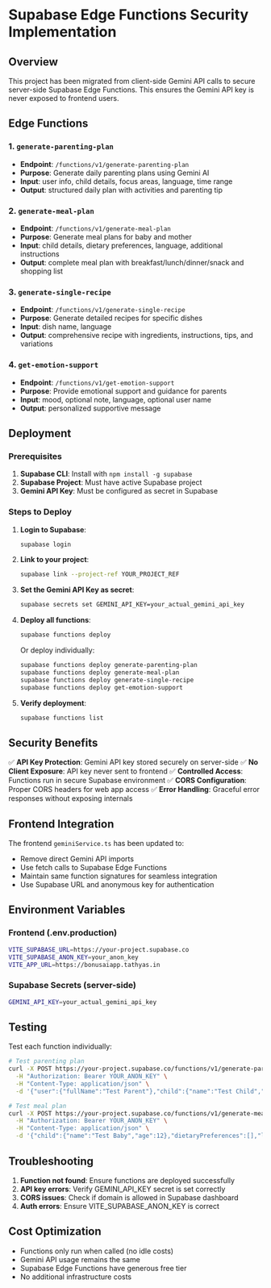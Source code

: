 # Supabase Edge Functions Security Implementation

## Overview

This project has been migrated from client-side Gemini API calls to secure server-side Supabase Edge Functions. This ensures the Gemini API key is never exposed to frontend users.

## Edge Functions

### 1. `generate-parenting-plan`
- **Endpoint**: `/functions/v1/generate-parenting-plan`
- **Purpose**: Generate daily parenting plans using Gemini AI
- **Input**: user info, child details, focus areas, language, time range
- **Output**: structured daily plan with activities and parenting tip

### 2. `generate-meal-plan`
- **Endpoint**: `/functions/v1/generate-meal-plan`
- **Purpose**: Generate meal plans for baby and mother
- **Input**: child details, dietary preferences, language, additional instructions
- **Output**: complete meal plan with breakfast/lunch/dinner/snack and shopping list

### 3. `generate-single-recipe`
- **Endpoint**: `/functions/v1/generate-single-recipe`
- **Purpose**: Generate detailed recipes for specific dishes
- **Input**: dish name, language
- **Output**: comprehensive recipe with ingredients, instructions, tips, and variations

### 4. `get-emotion-support`
- **Endpoint**: `/functions/v1/get-emotion-support`
- **Purpose**: Provide emotional support and guidance for parents
- **Input**: mood, optional note, language, optional user name
- **Output**: personalized supportive message

## Deployment

### Prerequisites
1. **Supabase CLI**: Install with `npm install -g supabase`
2. **Supabase Project**: Must have active Supabase project
3. **Gemini API Key**: Must be configured as secret in Supabase

### Steps to Deploy

1. **Login to Supabase**:
   ```bash
   supabase login
   ```

2. **Link to your project**:
   ```bash
   supabase link --project-ref YOUR_PROJECT_REF
   ```

3. **Set the Gemini API Key as secret**:
   ```bash
   supabase secrets set GEMINI_API_KEY=your_actual_gemini_api_key
   ```

4. **Deploy all functions**:
   ```bash
   supabase functions deploy
   ```

   Or deploy individually:
   ```bash
   supabase functions deploy generate-parenting-plan
   supabase functions deploy generate-meal-plan
   supabase functions deploy generate-single-recipe
   supabase functions deploy get-emotion-support
   ```

5. **Verify deployment**:
   ```bash
   supabase functions list
   ```

## Security Benefits

✅ **API Key Protection**: Gemini API key stored securely on server-side
✅ **No Client Exposure**: API key never sent to frontend
✅ **Controlled Access**: Functions run in secure Supabase environment
✅ **CORS Configuration**: Proper CORS headers for web app access
✅ **Error Handling**: Graceful error responses without exposing internals

## Frontend Integration

The frontend `geminiService.ts` has been updated to:
- Remove direct Gemini API imports
- Use fetch calls to Supabase Edge Functions
- Maintain same function signatures for seamless integration
- Use Supabase URL and anonymous key for authentication

## Environment Variables

### Frontend (.env.production)
```bash
VITE_SUPABASE_URL=https://your-project.supabase.co
VITE_SUPABASE_ANON_KEY=your_anon_key
VITE_APP_URL=https://bonusaiapp.tathyas.in
```

### Supabase Secrets (server-side)
```bash
GEMINI_API_KEY=your_actual_gemini_api_key
```

## Testing

Test each function individually:

```bash
# Test parenting plan
curl -X POST https://your-project.supabase.co/functions/v1/generate-parenting-plan \
  -H "Authorization: Bearer YOUR_ANON_KEY" \
  -H "Content-Type: application/json" \
  -d '{"user":{"fullName":"Test Parent"},"child":{"name":"Test Child","age":3},"focusAreas":"learning","language":"English"}'

# Test meal plan
curl -X POST https://your-project.supabase.co/functions/v1/generate-meal-plan \
  -H "Authorization: Bearer YOUR_ANON_KEY" \
  -H "Content-Type: application/json" \
  -d '{"child":{"name":"Test Baby","age":12},"dietaryPreferences":[],"language":"English"}'
```

## Troubleshooting

1. **Function not found**: Ensure functions are deployed successfully
2. **API key errors**: Verify GEMINI_API_KEY secret is set correctly
3. **CORS issues**: Check if domain is allowed in Supabase dashboard
4. **Auth errors**: Ensure VITE_SUPABASE_ANON_KEY is correct

## Cost Optimization

- Functions only run when called (no idle costs)
- Gemini API usage remains the same
- Supabase Edge Functions have generous free tier
- No additional infrastructure costs